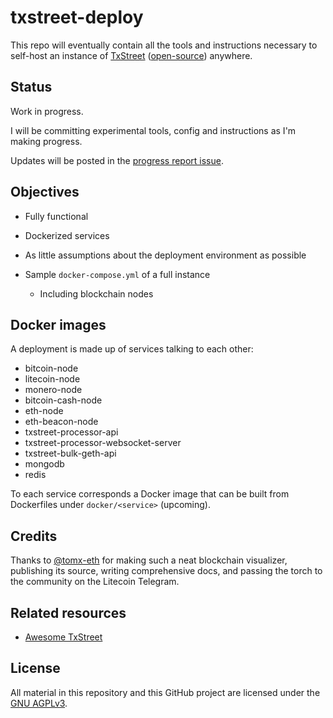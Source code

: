 # txstreet-deploy

This repo will eventually contain all the tools and instructions necessary to
self-host an instance of [TxStreet][txstreet] ([open-source][txstreet-source])
anywhere.

[txstreet]: https://txstreet.com
[txstreet-source]: https://github.com/txstreet
[progress-report-issue]: https://github.com/Roman2K/txstreet-deploy/issues/1

## Status

Work in progress.

I will be committing experimental tools, config and instructions as I'm making
progress.

Updates will be posted in the [progress report issue][progress-report-issue].

## Objectives

* Fully functional

* Dockerized services

* As little assumptions about the deployment environment as possible

* Sample `docker-compose.yml` of a full instance

  * Including blockchain nodes

## Docker images

A deployment is made up of services talking to each other:

* bitcoin-node
* litecoin-node
* monero-node
* bitcoin-cash-node
* eth-node
* eth-beacon-node
* txstreet-processor-api
* txstreet-processor-websocket-server
* txstreet-bulk-geth-api
* mongodb
* redis

To each service corresponds a Docker image that can be built from Dockerfiles
under `docker/<service>` (upcoming).

## Credits

Thanks to [@tomx-eth] for making such a neat blockchain visualizer, publishing its
source, writing comprehensive docs, and passing the torch to the community on
the Litecoin Telegram.

## Related resources

- [Awesome TxStreet](https://github.com/Roman2K/awesome-txstreet)

## License

All material in this repository and this GitHub project are licensed under the
[GNU AGPLv3][agplv3].

[@tomx-eth]: https://github.com/tomx-eth
[agplv3]: https://choosealicense.com/licenses/agpl-3.0/
